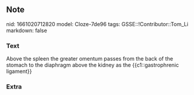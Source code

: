 ## Note
nid: 1661020712820
model: Cloze-7de96
tags: GSSE::!Contributor::Tom_Li
markdown: false

### Text
<div>
  Above the spleen the greater omentum passes from the back of the
  stomach to the diaphragm above the kidney as the
  {{c1::gastrophrenic ligament}}
</div>

### Extra

